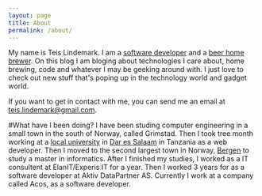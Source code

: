 ```yaml
---
layout: page
title: About
permalink: /about/
---
```


My name is Teis Lindemark. I am a [software developer](https://github.com/teilin) and a [beer home brewer](http://blog.bryggelaget.com). On this blog I am bloging about technologies I care about, home brewing, code and whatever I may be geeking around with. I just love to check out new stuff that's poping up in the technology world and gadget world.

If you want to get in contact with me, you can send me an email at [teis.lindemark@gmail.com](mailto:teis.lindemark@gmail.com).

#What have I been doing?
I have been studing computer engineering in a small town in the south of Norway, called Grimstad. Then I took tree month working at a [local university](http://www.out.ac.tz) in [Dar es Salaam](https://en.wikipedia.org/wiki/Dar_es_Salaam) in Tanzania as a web developer. Then I moved to the second largest town in Norway, [Bergen](https://en.wikipedia.org/wiki/Bergen) to study a master in informatics. After I finished my studies, I worked as a IT consultent at ElanIT/Experis IT for a year. Then I worked 3 years for as a software developer at Aktiv DataPartner AS. Currently I work at a company called Acos, as a software developer.